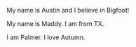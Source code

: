 
My name is Austin and I believe in Bigfoot!

My name is Maddy. I am from TX.

I am Palmer. I love Autumn.

